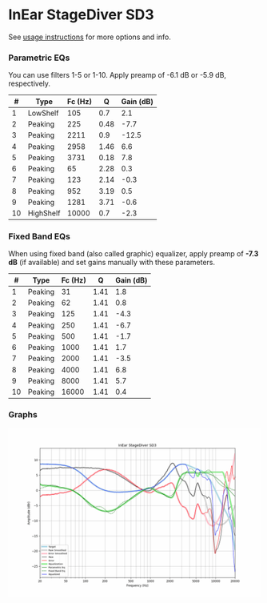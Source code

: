 # InEar StageDiver SD3
See [usage instructions](https://github.com/jaakkopasanen/AutoEq#usage) for more options and info.

### Parametric EQs
You can use filters 1-5 or 1-10. Apply preamp of -6.1 dB or -5.9 dB, respectively.

|   # | Type      |   Fc (Hz) |    Q |   Gain (dB) |
|-----|-----------|-----------|------|-------------|
|   1 | LowShelf  |       105 | 0.7  |         2.1 |
|   2 | Peaking   |       225 | 0.48 |        -7.7 |
|   3 | Peaking   |      2211 | 0.9  |       -12.5 |
|   4 | Peaking   |      2958 | 1.46 |         6.6 |
|   5 | Peaking   |      3731 | 0.18 |         7.8 |
|   6 | Peaking   |        65 | 2.28 |         0.3 |
|   7 | Peaking   |       123 | 2.14 |        -0.3 |
|   8 | Peaking   |       952 | 3.19 |         0.5 |
|   9 | Peaking   |      1281 | 3.71 |        -0.6 |
|  10 | HighShelf |     10000 | 0.7  |        -2.3 |

### Fixed Band EQs
When using fixed band (also called graphic) equalizer, apply preamp of **-7.3 dB** (if available) and set gains manually with these parameters.

|   # | Type    |   Fc (Hz) |    Q |   Gain (dB) |
|-----|---------|-----------|------|-------------|
|   1 | Peaking |        31 | 1.41 |         1.8 |
|   2 | Peaking |        62 | 1.41 |         0.8 |
|   3 | Peaking |       125 | 1.41 |        -4.3 |
|   4 | Peaking |       250 | 1.41 |        -6.7 |
|   5 | Peaking |       500 | 1.41 |        -1.7 |
|   6 | Peaking |      1000 | 1.41 |         1.7 |
|   7 | Peaking |      2000 | 1.41 |        -3.5 |
|   8 | Peaking |      4000 | 1.41 |         6.8 |
|   9 | Peaking |      8000 | 1.41 |         5.7 |
|  10 | Peaking |     16000 | 1.41 |         0.4 |

### Graphs
![](./InEar%20StageDiver%20SD3.png)

